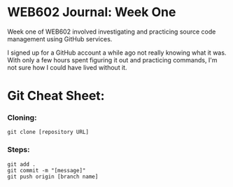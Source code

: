 # WEB602 Journal: Week One

Week one of WEB602 involved investigating and practicing source code management using GitHub services.

I signed up for a GitHub account a while ago not really knowing what it was. With only a few hours spent figuring it out and practicing commands, I'm not sure how I could have lived without it.  

# Git Cheat Sheet:

### Cloning:
```
git clone [repository URL]
```

### Steps:
```
git add .
git commit -m "[message]"
git push origin [branch name]
```

